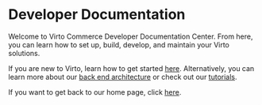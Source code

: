 ﻿
# Developer Documentation
Welcome to Virto Commerce Developer Documentation Center. From here, you can learn how to set up, build, develop, and maintain your Virto solutions.

If you are new to Virto, learn how to get started [here](Getting-Started/system-requirements.md). Alternatively, you can learn more about our [back end architecture](Back-End-Architecture/01-tech-stack.md) or check out our [tutorials](Tutorials/creating-custom-module.md).

If you want to get back to our home page, click [here](link-to-home-page).
